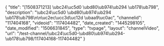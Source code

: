 {
    "title": "[1508371213] \ubc24\uc5d0 \ubd80\ub974\ub294 \ub178\ub798",
    "description": "\ubc24\uc5d0 \ubd80\ub974\ub294 \ub178\ub798\n\n\uc2ec\ucc3d\uc12d \ubaa9\uc0ac",
    "channelid": "117404168",
    "videoid": "117404482",
    "date_created": "1445298105",
    "date_modified": "1506631845",
    "type": "tvpage",
    "layout": "channelVideo",
    "url": "\/test-channel\/\ubc24\uc5d0-\ubd80\ub974\ub294-\ub178\ub798\/117404168-117404482"
}